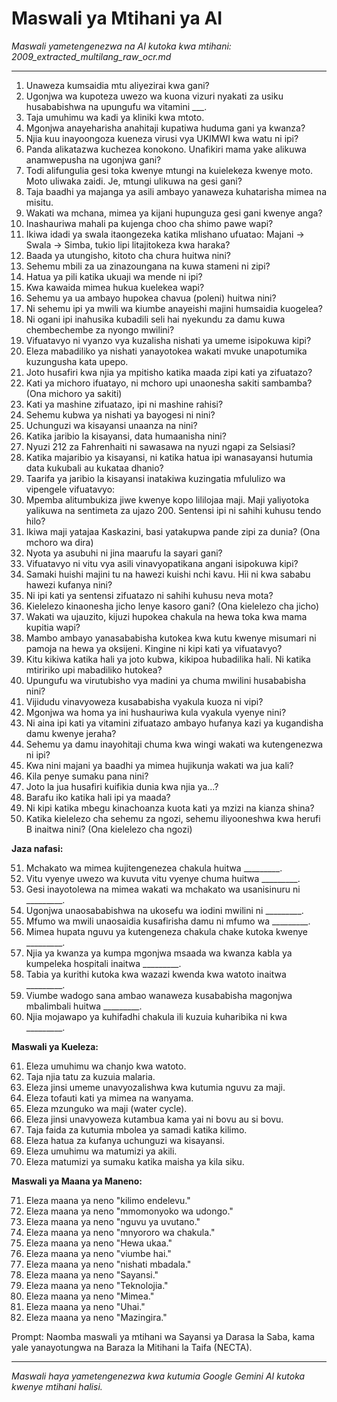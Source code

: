 # Maswali ya Mtihani ya AI
*Maswali yametengenezwa na AI kutoka kwa mtihani: 2009_extracted_multilang_raw_ocr.md*

---

1.  Unaweza kumsaidia mtu aliyezirai kwa gani?
2.  Ugonjwa wa kupoteza uwezo wa kuona vizuri nyakati za usiku husababishwa na upungufu wa vitamini ___.
3.  Taja umuhimu wa kadi ya kliniki kwa mtoto.
4.  Mgonjwa anayeharisha anahitaji kupatiwa huduma gani ya kwanza?
5.  Njia kuu inayoongoza kueneza virusi vya UKIMWI kwa watu ni ipi?
6.  Panda alikatazwa kuchezea konokono. Unafikiri mama yake alikuwa anamwepusha na ugonjwa gani?
7.  Todi alifungulia gesi toka kwenye mtungi na kuielekeza kwenye moto. Moto uliwaka zaidi. Je, mtungi ulikuwa na gesi gani?
8.  Taja baadhi ya majanga ya asili ambayo yanaweza kuhatarisha mimea na misitu.
9.  Wakati wa mchana, mimea ya kijani hupunguza gesi gani kwenye anga?
10. Inashauriwa mahali pa kujenga choo cha shimo pawe wapi?
11. Ikiwa idadi ya swala itaongezeka katika mlishano ufuatao: Majani → Swala → Simba, tukio lipi litajitokeza kwa haraka?
12. Baada ya utungisho, kitoto cha chura huitwa nini?
13. Sehemu mbili za ua zinazoungana na kuwa stameni ni zipi?
14. Hatua ya pili katika ukuaji wa mende ni ipi?
15. Kwa kawaida mimea hukua kuelekea wapi?
16. Sehemu ya ua ambayo hupokea chavua (poleni) huitwa nini?
17. Ni sehemu ipi ya mwili wa kiumbe anayeishi majini humsaidia kuogelea?
18. Ni ogani ipi inahusika kubadili seli hai nyekundu za damu kuwa chembechembe za nyongo mwilini?
19. Vifuatavyo ni vyanzo vya kuzalisha nishati ya umeme isipokuwa kipi?
20. Eleza mabadiliko ya nishati yanayotokea wakati mvuke unapotumika kuzungusha kata upepo.
21. Joto husafiri kwa njia ya mpitisho katika maada zipi kati ya zifuatazo?
22. Kati ya michoro ifuatayo, ni mchoro upi unaonesha sakiti sambamba? (Ona michoro ya sakiti)
23. Kati ya mashine zifuatazo, ipi ni mashine rahisi?
24. Sehemu kubwa ya nishati ya bayogesi ni nini?
25. Uchunguzi wa kisayansi unaanza na nini?
26. Katika jaribio la kisayansi, data humaanisha nini?
27. Nyuzi 212 za Fahrenhaiti ni sawasawa na nyuzi ngapi za Selsiasi?
28. Katika majaribio ya kisayansi, ni katika hatua ipi wanasayansi hutumia data kukubali au kukataa dhanio?
29. Taarifa ya jaribio la kisayansi inatakiwa kuzingatia mfululizo wa vipengele vifuatavyo:
30. Mpemba alitumbukiza jiwe kwenye kopo lililojaa maji. Maji yaliyotoka yalikuwa na sentimeta za ujazo 200. Sentensi ipi ni sahihi kuhusu tendo hilo?
31. Ikiwa maji yatajaa Kaskazini, basi yatakupwa pande zipi za dunia? (Ona mchoro wa dira)
32. Nyota ya asubuhi ni jina maarufu la sayari gani?
33. Vifuatavyo ni vitu vya asili vinavyopatikana angani isipokuwa kipi?
34. Samaki huishi majini tu na hawezi kuishi nchi kavu. Hii ni kwa sababu hawezi kufanya nini?
35. Ni ipi kati ya sentensi zifuatazo ni sahihi kuhusu neva mota?
36. Kielelezo kinaonesha jicho lenye kasoro gani? (Ona kielelezo cha jicho)
37. Wakati wa ujauzito, kijuzi hupokea chakula na hewa toka kwa mama kupitia wapi?
38. Mambo ambayo yanasababisha kutokea kwa kutu kwenye misumari ni pamoja na hewa ya oksijeni. Kingine ni kipi kati ya vifuatavyo?
39. Kitu kikiwa katika hali ya joto kubwa, kikipoa hubadilika hali. Ni katika mtiririko upi mabadiliko hutokea?
40. Upungufu wa virutubisho vya madini ya chuma mwilini husababisha nini?
41. Vijidudu vinavyoweza kusababisha vyakula kuoza ni vipi?
42. Mgonjwa wa homa ya ini hushauriwa kula vyakula vyenye nini?
43. Ni aina ipi kati ya vitamini zifuatazo ambayo hufanya kazi ya kugandisha damu kwenye jeraha?
44. Sehemu ya damu inayohitaji chuma kwa wingi wakati wa kutengenezwa ni ipi?
45. Kwa nini majani ya baadhi ya mimea hujikunja wakati wa jua kali?
46. Kila penye sumaku pana nini?
47. Joto la jua husafiri kuifikia dunia kwa njia ya...?
48. Barafu iko katika hali ipi ya maada?
49. Ni kipi katika mbegu kinachoanza kuota kati ya mzizi na kianza shina?
50. Katika kielelezo cha sehemu za ngozi, sehemu iliyooneshwa kwa herufi B inaitwa nini? (Ona kielelezo cha ngozi)

**Jaza nafasi:**

51. Mchakato wa mimea kujitengenezea chakula huitwa _________.
52. Vitu vyenye uwezo wa kuvuta vitu vyenye chuma huitwa _________.
53. Gesi inayotolewa na mimea wakati wa mchakato wa usanisinuru ni _________.
54. Ugonjwa unaosababishwa na ukosefu wa iodini mwilini ni _________.
55. Mfumo wa mwili unaosaidia kusafirisha damu ni mfumo wa _________.
56. Mimea hupata nguvu ya kutengeneza chakula chake kutoka kwenye _________.
57. Njia ya kwanza ya kumpa mgonjwa msaada wa kwanza kabla ya kumpeleka hospitali inaitwa _________.
58. Tabia ya kurithi kutoka kwa wazazi kwenda kwa watoto inaitwa _________.
59. Viumbe wadogo sana ambao wanaweza kusababisha magonjwa mbalimbali huitwa _________.
60. Njia mojawapo ya kuhifadhi chakula ili kuzuia kuharibika ni kwa _________.

**Maswali ya Kueleza:**

61. Eleza umuhimu wa chanjo kwa watoto.
62. Taja njia tatu za kuzuia malaria.
63. Eleza jinsi umeme unavyozalishwa kwa kutumia nguvu za maji.
64. Eleza tofauti kati ya mimea na wanyama.
65. Eleza mzunguko wa maji (water cycle).
66. Eleza jinsi unavyoweza kutambua kama yai ni bovu au si bovu.
67. Taja faida za kutumia mbolea ya samadi katika kilimo.
68. Eleza hatua za kufanya uchunguzi wa kisayansi.
69. Eleza umuhimu wa matumizi ya akili.
70. Eleza matumizi ya sumaku katika maisha ya kila siku.

**Maswali ya Maana ya Maneno:**

71. Eleza maana ya neno "kilimo endelevu."
72. Eleza maana ya neno "mmomonyoko wa udongo."
73. Eleza maana ya neno "nguvu ya uvutano."
74. Eleza maana ya neno "mnyororo wa chakula."
75. Eleza maana ya neno "Hewa ukaa."
76. Eleza maana ya neno "viumbe hai."
77. Eleza maana ya neno "nishati mbadala."
78. Eleza maana ya neno "Sayansi."
79. Eleza maana ya neno "Teknolojia."
80. Eleza maana ya neno "Mimea."
81. Eleza maana ya neno "Uhai."
82. Eleza maana ya neno "Mazingira."

Prompt: Naomba maswali ya mtihani wa Sayansi ya Darasa la Saba, kama yale yanayotungwa na Baraza la Mitihani la Taifa (NECTA).

---
*Maswali haya yametengenezwa kwa kutumia Google Gemini AI kutoka kwenye mtihani halisi.*

